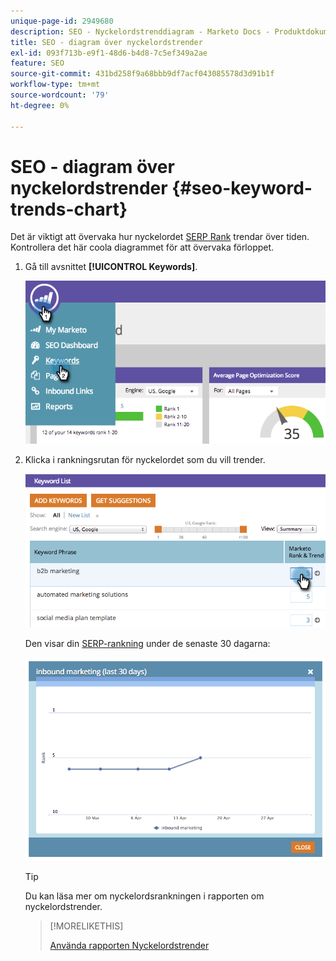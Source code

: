 ```yaml
---
unique-page-id: 2949680
description: SEO - Nyckelordstrenddiagram - Marketo Docs - Produktdokumentation
title: SEO - diagram över nyckelordstrender
exl-id: 093f713b-e9f1-48d6-b4d8-7c5ef349a2ae
feature: SEO
source-git-commit: 431bd258f9a68bbb9df7acf043085578d3d91b1f
workflow-type: tm+mt
source-wordcount: '79'
ht-degree: 0%

---
```


# SEO - diagram över nyckelordstrender {#seo-keyword-trends-chart}

Det är viktigt att övervaka hur nyckelordet [SERP Rank](/help/marketo/product-docs/additional-apps/seo/understanding-seo/understanding-search-engine-optimization.md) trendar över tiden. Kontrollera det här coola diagrammet för att övervaka förloppet.

1. Gå till avsnittet **[!UICONTROL Keywords]**.

   ![](assets/image2014-9-18-12-3a5-3a7.png)

1. Klicka i rankningsrutan för nyckelordet som du vill trender.

   ![](assets/image2014-9-18-12-3a5-3a11.png)

   Den visar din [SERP-rankning](/help/marketo/product-docs/additional-apps/seo/understanding-seo/understanding-search-engine-optimization.md) under de senaste 30 dagarna:

   ![](assets/image2014-9-18-12-3a5-3a14.png)

   >[!TIP]
   >
   >Du kan läsa mer om nyckelordsrankningen i rapporten om nyckelordstrender.

   >[!MORELIKETHIS]
   >
   >[Använda rapporten Nyckelordstrender](/help/marketo/product-docs/additional-apps/seo/reports/seo-use-the-keyword-trends-report.md)
